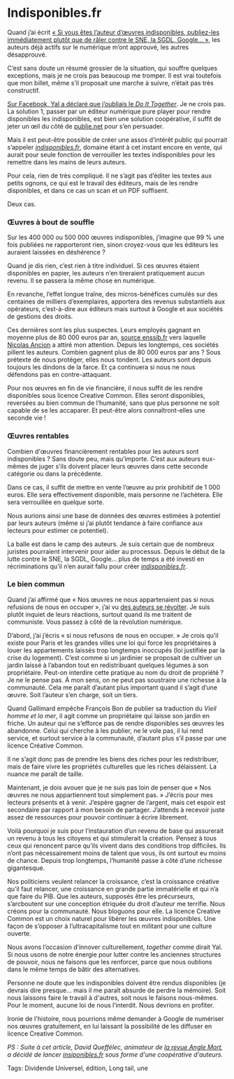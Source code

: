 # Indisponibles.fr

Quand j’ai écrit [« Si vous êtes l’auteur d’œuvres indisponibles, publiez-les immédiatement plutôt que de râler contre le SNE, la SGDL, Google… »](/2012/06/22/les-auteurs-sont-ils-faineants/), les auteurs déjà actifs sur le numérique m’ont approuvé, les autres désapprouvé.

C’est sans doute un résumé grossier de la situation, qui souffre quelques exceptions, mais je ne crois pas beaucoup me tromper. Il est vrai toutefois que mon billet, même s’il proposait une marche à suivre, n’était pas très constructif.

[Sur Facebook, Yal a déclaré que j’oubliais le *Do It Together*](http://www.facebook.com/groups/216003450195/10151048433305196/). Je ne crois pas. La solution 1, passer par un éditeur numérique pure player pour rendre disponibles les indisponibles, est bien une solution coopérative, il suffit de jeter un œil du côté de [publie.net](http://publie.net) pour s’en persuader.

Mais il est peut-être possible de créer une assos d’intérêt public qui pourrait s’appeler [*indisponibles.fr*](http://www.indisponibles.fr/), domaine étant à cet instant encore en vente, qui aurait pour seule fonction de verrouiller les textes indisponibles pour les remettre dans les mains de leurs auteurs.

Pour cela, rien de très compliqué. Il ne s’agit pas d’éditer les textes aux petits ognons, ce qui est le travail des éditeurs, mais de les rendre disponibles, et dans ce cas un scan et un PDF suffisent.

Deux cas.

### Œuvres à bout de souffle

Sur les 400 000 ou 500 000 œuvres indisponibles, j’imagine que 99 % une fois publiées ne rapporteront rien, sinon croyez-vous que les éditeurs les auraient laissées en déshérence ?

Quand je dis rien, c’est rien à titre individuel. Si ces œuvres étaient disponibles en papier, les auteurs n’en tireraient pratiquement aucun revenu. Il se passera la même chose en numérique.

En revanche, l’effet longue traîne, des micros-bénéfices cumulés sur des centaines de milliers d’exemplaires, apportera des revenus substantiels aux opérateurs, c’est-à-dire aux éditeurs mais surtout à Google et aux sociétés de gestions des droits.

Ces dernières sont les plus suspectes. Leurs employés gagnant en moyenne plus de 80 000 euros par an, [source enssib.fr](http://www.enssib.fr/breves/2012/06/04/qui-profite-le-droit-dauteur) vers laquelle [Nicolas Ancion](https://twitter.com/crouzet/status/210288072594694144) a attiré mon attention. Depuis les longtemps, ces sociétés pillent les auteurs. Combien gagnent plus de 80 000 euros par ans ? Sous prétexte de nous protéger, elles nous tondent. Les auteurs sont depuis toujours les dindons de la farce. Et ça continuera si nous ne nous défendons pas en contre-attaquant.

Pour nos œuvres en fin de vie financière, il nous suffit de les rendre disponibles sous licence Creative Common. Elles seront disponibles, reversées au bien commun de l’humanité, sans que plus personne ne soit capable de se les accaparer. Et peut-être alors connaîtront-elles une seconde vie !

### Œuvres rentables

Combien d'œuvres financièrement rentables pour les auteurs sont indisponibles ? Sans doute peu, mais qu’importe. C’est aux auteurs eux-mêmes de juger s’ils doivent placer leurs œuvres dans cette seconde catégorie ou dans la précédente.

Dans ce cas, il suffit de mettre en vente l’œuvre au prix prohibitif de 1 000 euros. Elle sera effectivement disponible, mais personne ne l’achètera. Elle sera verrouillée en quelque sorte.

Nous aurions ainsi une base de données des œuvres estimées à potentiel par leurs auteurs (même si j’ai plutôt tendance à faire confiance aux lecteurs pour estimer ce potentiel).

La balle est dans le camp des auteurs. Je suis certain que de nombreux juristes pourraient intervenir pour aider au processus. Depuis le début de la lutte contre le SNE, la SGDL, Google… plus de temps a été investi en récriminations qu’il n’en aurait fallu pour créer [*indisponibles.fr*](http://www.indisponibles.fr/).

### Le bien commun

Quand j’ai affirmé que « Nos œuvres ne nous appartenaient pas si nous refusions de nous en occuper », j’ai vu [des auteurs se révolter](http://www.facebook.com/groups/216003450195/10151048433305196/). Je suis plutôt inquiet de leurs réactions, surtout quand ils me traitent de communiste. Vous passez à côté de la révolution numérique.

D’abord, j’ai j’écris « si nous refusons de nous en occuper. » Je crois qu’il existe pour Paris et les grandes villes une loi qui force les propriétaires à louer les appartements laissés trop longtemps inoccupés (loi justifiée par la crise du logement). C’est comme si un jardinier se proposait de cultiver un jardin laissé à l’abandon tout en redistribuant quelques légumes à son propriétaire. Peut-on interdire cette pratique au nom du droit de propriété ? Je ne le pense pas. À mon sens, on ne peut pas soustraire une richesse à la communauté. Cela me paraît d’autant plus important quand il s’agit d’une œuvre. Soit l’auteur s’en charge, soit un tiers.

Quand Gallimard empêche François Bon de publier sa traduction du *Vieil homme et la mer*, il agit comme un propriétaire qui laisse son jardin en friche. Un auteur qui ne s’efforce pas de rendre disponibles ses œuvres les abandonne. Celui qui cherche à les publier, ne le vole pas, il lui rend service, et surtout service à la communauté, d’autant plus s’il passe par une licence Créative Common.

Il ne s’agit donc pas de prendre les biens des riches pour les redistribuer, mais de faire vivre les propriétés culturelles que les riches délaissent. La nuance me paraît de taille.

Maintenant, je dois avouer que je ne suis pas loin de penser que « Nos œuvres ne nous appartiennent tout simplement pas. » J’écris pour mes lecteurs présents et à venir. J’espère gagner de l’argent, mais cet espoir est secondaire par rapport à mon besoin de partager. J’attends à recevoir juste assez de ressources pour pouvoir continuer à écrire librement.

Voilà pourquoi je suis pour l’instauration d’un revenu de base qui assurerait un revenu à tous les citoyens et qui stimulerait la création. Pensez à tous ceux qui renoncent parce qu’ils vivent dans des conditions trop difficiles. Ils n’ont pas nécessairement moins de talent que vous, ils ont surtout eu moins de chance. Depuis trop longtemps, l’humanité passe à côté d’une richesse gigantesque.

Nos politiciens veulent relancer la croissance, c’est la croissance créative qu’il faut relancer, une croissance en grande partie immatérielle et qui n’a que faire du PIB. Que les auteurs, supposés être les précurseurs, s’arcboutent sur une conception étriquée du droit d’auteur me terrifie. Nous créons pour la communauté. Nous bloguons pour elle. La licence Creative Common est un choix naturel pour libérer les œuvres indisponibles. Une façon de s’opposer à l’ultracapitalisme tout en militant pour une culture ouverte.

Nous avons l’occasion d’innover culturellement, *together* comme dirait Yal. Si nous usons de notre énergie pour lutter contre les anciennes structures de pouvoir, nous ne faisons que les renforcer, parce que nous oublions dans le même temps de bâtir des alternatives.

Personne ne doute que les indisponibles doivent être rendus disponibles (je devrais dire presque... mais il me paraît absurde de perdre la mémoire). Soit nous laissons faire le travail à d'autres, soit nous le faisons nous-mêmes. Pour le moment, aucune loi de nous l’interdit. Nous devrions en profiter.

Ironie de l'histoire, nous pourrions même demander à Google de numériser nos œuvres gratuitement, en lui laissant la possibilité de les diffuser en licence Creative Common.

*PS : Suite à cet article, David Queffélec, animateur de [la revue Angle Mort](http://www.angle-mort.fr/), a décidé de lancer [insiponibles.fr](http://www.indisponibles.fr/) sous forme d'une coopérative d'auteurs.*

Tags: Dividende Universel, édition, Long tail, une